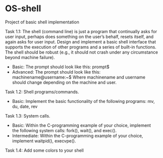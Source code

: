 # OS-shell
Project of basic shell implementation 

Task 1.1: The shell (command line) is just a program that continually asks for user input,
perhaps does something on the user’s behalf, resets itself, and again asks for user input. Design
and implement a basic shell interface that supports the execution of other programs and a
series of built-in functions. The shell should be robust (e.g., it should not crash under any
circumstance beyond machine failure).

- Basic: The prompt should look like this:
prompt$
- Advanced: The prompt should look like this:
machinename@username:~$
Where machinename and username should change depending on the machine and user.

Task 1.2: Shell programs/commands.
- Basic: Implement the basic functionality of the following programs: mv, du, date, rev

Task 1.3: System calls.
- Basic: Within the C-programming example of your choice, implement the following system calls:
fork(), wait(), and exec().
- Intermediate: Within the C-programming example of your choice, implement waitpid(),
execvpe().

Task 1.4: Add some colors to your shell 